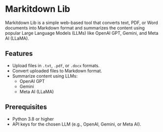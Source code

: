 # Markitdown Lib

Markitdown Lib is a simple web-based tool that converts text, PDF, or Word documents into Markdown format and summarizes the content using popular Large Language Models (LLMs) like OpenAI GPT, Gemini, and Meta AI (LLaMA).

## Features
- Upload files in `.txt`, `.pdf`, or `.docx` formats.
- Convert uploaded files to Markdown format.
- Summarize content using LLMs:
  - OpenAI GPT
  - Gemini
  - Meta AI (LLaMA)
  
## Prerequisites
- Python 3.8 or higher
- API keys for the chosen LLM (e.g., OpenAI, Gemini, or Meta AI).


